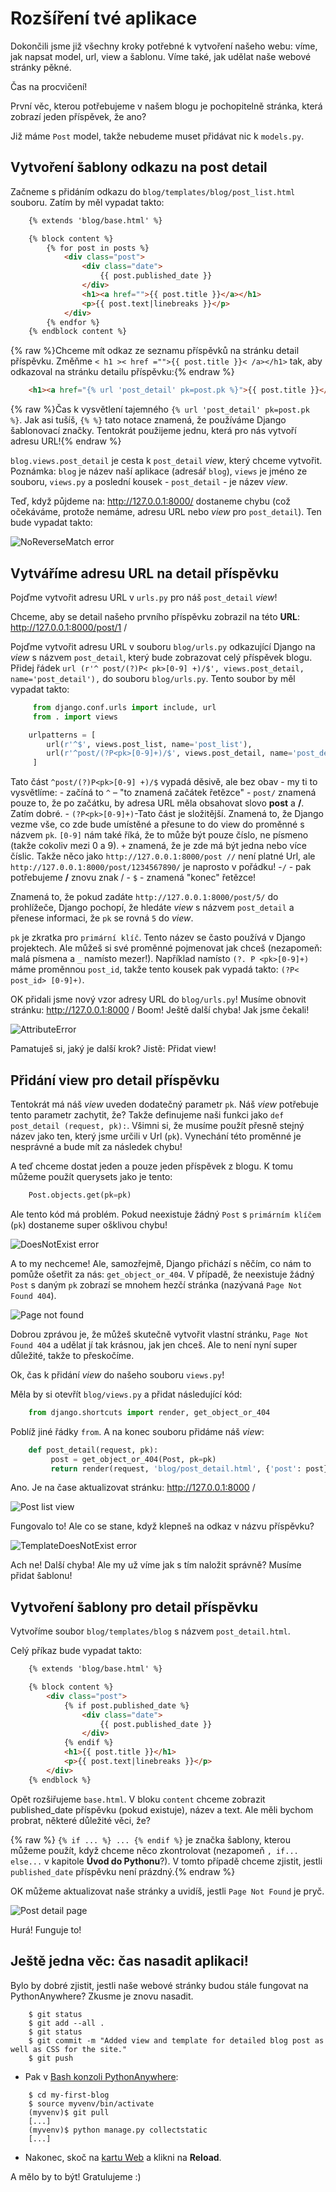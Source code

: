 # Rozšíření tvé aplikace

Dokončili jsme již všechny kroky potřebné k vytvoření našeho webu: víme, jak napsat model, url, view a šablonu. Víme také, jak udělat naše webové stránky pěkné.

Čas na procvičení!

První věc, kterou potřebujeme v našem blogu je pochopitelně stránka, která zobrazí jeden příspěvek, že ano?

Již máme `Post` model, takže nebudeme muset přidávat nic k `models.py`.

## Vytvoření šablony odkazu na post detail

Začneme s přidáním odkazu do `blog/templates/blog/post_list.html` souboru. Zatím by měl vypadat takto:

```html
    {% extends 'blog/base.html' %}

    {% block content %}
        {% for post in posts %}
            <div class="post">
                <div class="date">
                    {{ post.published_date }}
                </div>
                <h1><a href="">{{ post.title }}</a></h1>
                <p>{{ post.text|linebreaks }}</p>
            </div>
        {% endfor %}
    {% endblock content %}
```  


{% raw %}Chceme mít odkaz ze seznamu příspěvků na stránku detail příspěvku. Změňme `< h1 >< href ="">{{ post.title }}< /a></h1>` tak, aby odkazoval na stránku detailu příspěvku:{% endraw %}

```html
    <h1><a href="{% url 'post_detail' pk=post.pk %}">{{ post.title }}</a></h1>
```  

{% raw %}Čas k vysvětlení tajemného `{% url 'post_detail' pk=post.pk %}`. Jak asi tušíš, `{% %}` tato notace znamená, že používáme Django šablonovací značky. Tentokrát použijeme jednu, která pro nás vytvoří adresu URL!{% endraw %}

`blog.views.post_detail` je cesta k `post_detail` *view*, který chceme vytvořit. Poznámka: `blog` je název naší aplikace (adresář `blog`), `views` je jméno ze souboru, `views.py` a poslední kousek - `post_detail` - je název *view*.

Teď, když půjdeme na: http://127.0.0.1:8000/ dostaneme chybu (což očekáváme, protože nemáme, adresu URL nebo *view* pro `post_detail`). Ten bude vypadat takto:

![NoReverseMatch error][1]

 [1]: images/no_reverse_match2.png

## Vytváříme adresu URL na detail příspěvku

Pojďme vytvořit adresu URL v `urls.py` pro náš `post_detail` *view*!

Chceme, aby se detail našeho prvního příspěvku zobrazil na této **URL**: http://127.0.0.1:8000/post/1 /

Pojďme vytvořit adresu URL v souboru `blog/urls.py` odkazující Django na *view* s názvem `post_detail`, který bude zobrazovat celý příspěvek blogu. Přidej řádek `url (r'^ post/(?)P< pk>[0-9] +)/$', views.post_detail, name='post_detail'),` do souboru `blog/urls.py`. Tento soubor by měl vypadat takto:

```python
     from django.conf.urls import include, url
     from . import views

    urlpatterns = [
        url(r'^$', views.post_list, name='post_list'),
        url(r'^post/(?P<pk>[0-9]+)/$', views.post_detail, name='post_detail'),
     ]
```  

Tato část `^post/(?)P<pk>[0-9] +)/$` vypadá děsivě, ale bez obav - my ti to vysvětlíme: - začíná to `^` – "to znamená začátek řetězce" - `post/` znamená pouze to, že po začátku, by adresa URL měla obsahovat slovo **post** a **/**. Zatím dobré. - `(?P<pk>[0-9]+)`-Tato část je složitější. Znamená to, že Django vezme vše, co zde bude umístěné a přesune to do view do proměnné s názvem `pk`. `[0-9]` nám také říká, že to může být pouze číslo, ne písmeno (takže cokoliv mezi 0 a 9). `+` znamená, že je zde má být jedna nebo více číslic. Takže něco jako `http://127.0.0.1:8000/post //` není platné Url, ale `http://127.0.0.1:8000/post/1234567890/` je naprosto v pořádku! -`/` - pak potřebujeme **/** znovu znak / - `$` - znamená "konec" řetězce!

Znamená to, že pokud zadáte `http://127.0.0.1:8000/post/5/` do prohlížeče, Django pochopí, že hledáte *view* s názvem `post_detail` a přenese informaci, že `pk` se rovná `5` do *view*.

`pk` je zkratka pro `primární klíč`. Tento název se často používá v Django projektech. Ale můžeš si své proměnné pojmenovat jak chceš (nezapomeň: malá písmena a `_` namísto mezer!). Například namísto `(?. P <pk>[0-9]+)` máme proměnnou `post_id`, takže tento kousek pak vypadá takto: `(?P< post_id> [0-9]+)`.

OK přidali jsme nový vzor adresy URL do `blog/urls.py`! Musíme obnovit stránku: http://127.0.0.1:8000 / Boom! Ještě další chyba! Jak jsme čekali!

![AttributeError][2]

 [2]: images/attribute_error2.png

Pamatuješ si, jaký je další krok? Jistě: Přidat view!

## Přidání view pro detail příspěvku

Tentokrát má náš *view* uveden dodatečný parametr `pk`. Náš *view* potřebuje tento parametr zachytit, že? Takže definujeme naši funkci jako `def post_detail (request, pk):`. Všimni si, že musíme použít přesně stejný název jako ten, který jsme určili v Url (`pk`). Vynechání této proměnné je nesprávné a bude mít za následek chybu!

A teď chceme dostat jeden a pouze jeden příspěvek z blogu. K tomu můžeme použít querysets jako je tento:

```python
    Post.objects.get(pk=pk)
```    

Ale tento kód má problém. Pokud neexistuje žádný `Post` s `primárním klíčem` (`pk`) dostaneme super ošklivou chybu!

![DoesNotExist error][3]

 [3]: images/does_not_exist2.png

A to my nechceme! Ale, samozřejmě, Django přichází s něčím, co nám to pomůže ošetřit za nás: `get_object_or_404`. V případě, že neexistuje žádný `Post` s daným `pk` zobrazí se mnohem hezčí stránka (nazývaná `Page Not Found 404`).

![Page not found][4]

 [4]: images/404_2.png

Dobrou zprávou je, že můžeš skutečně vytvořit vlastní stránku, `Page Not Found 404` a udělat jí tak krásnou, jak jen chceš. Ale to není nyní super důležité, takže to přeskočíme.

Ok, čas k přidání *view* do našeho souboru `views.py`!

Měla by si otevřít `blog/views.py` a přidat následující kód:

```python
    from django.shortcuts import render, get_object_or_404
```    

Poblíž jiné řádky `from`. A na konec souboru přidáme náš *view*:

```python
    def post_detail(request, pk):
         post = get_object_or_404(Post, pk=pk)
         return render(request, 'blog/post_detail.html', {'post': post})
```    

Ano. Je na čase aktualizovat stránku: http://127.0.0.1:8000 /

![Post list view][5]

 [5]: images/post_list2.png

Fungovalo to! Ale co se stane, když klepneš na odkaz v názvu příspěvku?

![TemplateDoesNotExist error][6]

 [6]: images/template_does_not_exist2.png

Ach ne! Další chyba! Ale my už víme jak s tím naložit správně? Musíme přidat šablonu!

## Vytvoření šablony pro detail příspěvku

Vytvoříme soubor `blog/templates/blog` s názvem `post_detail.html`.

Celý příkaz bude vypadat takto:

```html
    {% extends 'blog/base.html' %}

    {% block content %}
        <div class="post">
            {% if post.published_date %}
                <div class="date">
                    {{ post.published_date }}
                </div>
            {% endif %}
            <h1>{{ post.title }}</h1>
            <p>{{ post.text|linebreaks }}</p>
        </div>
    {% endblock %}
```  

Opět rozšiřujeme `base.html`. V bloku `content` chceme zobrazit published_date příspěvku (pokud existuje), název a text. Ale měli bychom probrat, některé důležité věci, že?

{% raw %} `{% if ... %} ... {% endif %}` je značka šablony, kterou můžeme použít, když chceme něco zkontrolovat (nezapomeň `, if... else...` v kapitole **Úvod do Pythonu**?). V tomto případě chceme zjistit, jestli `published_date` příspěvku není prázdný.{% endraw %}

OK můžeme aktualizovat naše stránky a uvidíš, jestli `Page Not Found` je pryč.

![Post detail page][7]

 [7]: images/post_detail2.png

Hurá! Funguje to!

## Ještě jedna věc: čas nasadit aplikaci!

Bylo by dobré zjistit, jestli naše webové stránky budou stále fungovat na PythonAnywhere? Zkusme je znovu nasadit.

```
    $ git status
    $ git add --all .
    $ git status
    $ git commit -m "Added view and template for detailed blog post as well as CSS for the site."
    $ git push
```  

*   Pak v [Bash konzoli PythonAnywhere][8]:

 [8]: https://www.pythonanywhere.com/consoles/

```
    $ cd my-first-blog
    $ source myvenv/bin/activate
    (myvenv)$ git pull
    [...]
    (myvenv)$ python manage.py collectstatic
    [...]
```  

*   Nakonec, skoč na [kartu Web][9] a klikni na **Reload**.

 [9]: https://www.pythonanywhere.com/web_app_setup/

A mělo by to být! Gratulujeme :)
